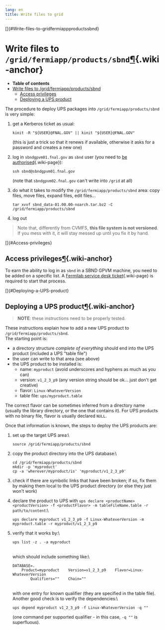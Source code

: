 ```yaml
---
lang: en
title: Write files to grid
---
```


[]{#Write-files-to-gridfermiappproductssbnd}

Write files to `/grid/fermiapp/products/sbnd`[¶](#Write-files-to-gridfermiappproductssbnd){.wiki-anchor}
========================================================================================================

-   **Table of contents**
-   [Write files to
    /grid/fermiapp/products/sbnd](#Write-files-to-gridfermiappproductssbnd)
    -   [Access privileges](#Access-privileges)
    -   [Deploying a UPS product](#Deploying-a-UPS-product)

The procedure to deploy UPS packages into `/grid/fermiapp/products/sbnd`
is very simple:

1.  get a Kerberos ticket as usual:

        kinit -R "${USER}@FNAL.GOV" || kinit "${USER}@FNAL.GOV"

    (this is just a trick so that it renews if available, otherwise it
    asks for a password and creates a new one)

2.  log in `sbndgpvm01.fnal.gov` as `sbnd` user (you need to [be
    authorised](#Access-privileges){.wiki-page}):

        ssh sbnd@sbndgpvm01.fnal.gov

    (note that `sbndgpvm02.fnal.gov` can\'t write into `/grid` at all)

3.  do what it takes to modify the `/grid/fermiapp/products/sbnd` area:
    copy files, move files, expand files, edit files\...

        tar xvvf sbnd_data-01.00.00-noarch.tar.bz2 -C /grid/fermiapp/products/sbnd

4.  log out

> Note that, differently from CVMFS, **this file system is not
> versioned**. If you mess with it, it will stay messed up until you fix
> it by hand.

[]{#Access-privileges}

Access privileges[¶](#Access-privileges){.wiki-anchor}
------------------------------------------------------

To earn the ability to log in as `sbnd` in a SBND GPVM machine, you need
to be added on a specific list. A [Fermilab service desk
ticket](Computing_resources.html#Opening-a-ticket-in-Fermilab-Service-Desk){.wiki-page}
is required to start that process.

[]{#Deploying-a-UPS-product}

Deploying a UPS product[¶](#Deploying-a-UPS-product){.wiki-anchor}
------------------------------------------------------------------

> **NOTE**: these instructions need to be properly tested.

These instructions explain how to add a new UPS product to
`/grid/fermiapp/products/sbnd`.\
The starting point is:

-   a directory structure *complete of everything* should end into the
    UPS product (included a UPS \"table file\")
-   the user can write to that area (see above)
-   the UPS product to be installed is:
    -   name: `myproduct` (avoid underscores and hyphens as much as you
        can)
    -   version: `v1_2_3_p9` (any version string should be ok\... just
        don\'t get creative)
    -   flavor: `Linux-WhateverVersion`
    -   table file: `ups/myproduct.table`

The correct flavor can be sometimes inferred from a directory name
(usually the library directory, or the one that contains it). For UPS
products with no binary file, flavor is usually declared `NULL`.

Once that information is known, the steps to deploy the UPS products
are:

1.  set up the target UPS area:\

        source /grid/fermiapp/products/sbnd

2.  copy the product directory into the UPS database:\

        cd /grid/fermiapp/products/sbnd
        mkdir -p 'myproduct'
        cp -a 'wherever/myproduct/is' 'myproduct/v1_2_3_p9'

3.  check if there are symbolic links that have been broken; if so, fix
    them by making them local to the UPS product directory (or else they
    just won\'t work)

4.  declare the product to UPS with
    `ups declare <productName> <productVersion> -f <productFlavor> -m tableFileName.table -r path/to/content`:\

        ups declare myproduct v1_2_3_p9 -f Linux-WhateverVersion -m myproduct.table -r myproduct/v1_2_3_p9

5.  verify that it works by:\

        ups list -z . -a myproduct

    \
    which should include something like:\

        DATABASE=.
            Product=myproduct    Version=v1_2_3_p9    Flavor=Linux-WhateverVersion
                Qualifiers=""    Chain="" 

    \
    with one entry for known qualifier (they are specified in the table
    file). Another good check is to verify the dependencies:\

        ups depend myproduct v1_2_3_p9 -f Linux-WhateverVersion -q ""

    (one command per supported qualifier - in this case, `-q ""` is
    superfluous).
